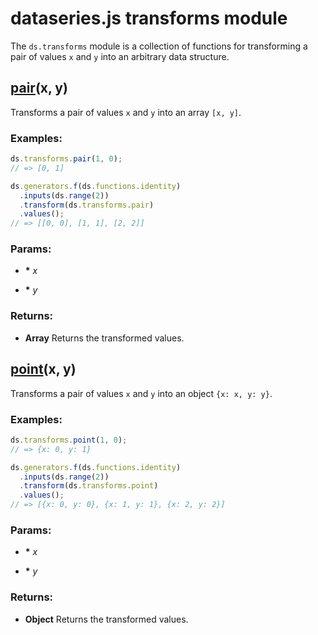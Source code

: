 

# dataseries.js transforms module

The `ds.transforms` module is a collection of functions for transforming a pair of values `x` and `y` into an arbitrary data structure.

## <a name="wiki-pair" href="#">pair</a>(x, y)

Transforms a pair of values `x` and `y` into an array `[x, y]`.

### Examples:

```javascript
ds.transforms.pair(1, 0);
// => [0, 1]

ds.generators.f(ds.functions.identity)
  .inputs(ds.range(2))
  .transform(ds.transforms.pair)
  .values();
// => [[0, 0], [1, 1], [2, 2]]
```

### Params:

* **\*** *x* 

* **\*** *y* 

### Returns:

* **Array** Returns the transformed values.

## <a name="point" href="#">point</a>(x, y)

Transforms a pair of values `x` and `y` into an object `{x: x, y: y}`.

### Examples:

```javascript
ds.transforms.point(1, 0);
// => {x: 0, y: 1}

ds.generators.f(ds.functions.identity)
  .inputs(ds.range(2))
  .transform(ds.transforms.point)
  .values();
// => [{x: 0, y: 0}, {x: 1, y: 1}, {x: 2, y: 2}]
```

### Params:

* **\*** *x* 

* **\*** *y* 

### Returns:

* **Object** Returns the transformed values.
